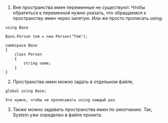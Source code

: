 1. Вне пространства имен переменные не существуют. Чтобы обратиться к переменной нужно указать, что обращаемся к пространству имен через запятую. Или же просто прописать using:
```
using Base

Base.Person tom = new Person("Tom");

namespace Base
{
	class Person
	{
		string name;
	}
}
```

2. Пространства имен можно задать в отдельном файле,
```
global using Base; 
```
	Это нужно, чтобы не прописывать using каждый раз 
3. Также можно задавать пространства имен по умолчанию. Так, System уже определен в файле проекта.